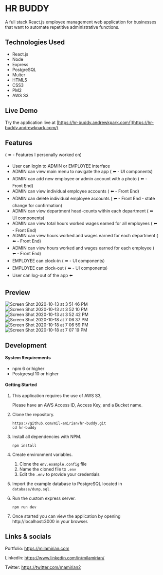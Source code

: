 # HR BUDDY

A full stack React.js employee management web application for businesses that want to automate repetitive administrative functions.

## Technologies Used

- React.js
- Node
- Express
- PostgreSQL
- Multer
- HTML5
- CSS3
- PM2
- AWS S3

## Live Demo

Try the application live at [https://hr-buddy.andrewkpark.com/](https://hr-buddy.andrewkpark.com/)

## Features

( ⬅️ - Features I personally worked on)

- User can login to ADMIN or EMPLOYEE interface
- ADMIN can view main menu to navigate the app ( ⬅️  - UI components)
- ADMIN can add new employee or admin account with a photo ( ⬅️ - Front End)
- ADMIN can view individual employee accounts ( ⬅️ - Front End)
- ADMIN can delete individual employee accounts ( ⬅️  - Front End - state change for confirmation)
- ADMIN can view department head-counts within each department ( ⬅️  UI components)
- ADMIN can view total hours worked wages earned for all employees ( ⬅️ - Front End)
- ADMIN can view hours worked and wages earned for each department ( ⬅️ - Front End)
- ADMIN can view hours worked and wages earned for each employee ( ⬅️ - Front End)
- EMPLOYEE can clock-in ( ⬅️ - UI components)
- EMPLOYEE can clock-out ( ⬅️ - UI components)
- User can log-out of the app ⬅️



## Preview

![Screen Shot 2020-10-13 at 3 51 46 PM](https://user-images.githubusercontent.com/62856013/95924272-25fe8b80-0d6c-11eb-978b-884f7ba84632.png)
![Screen Shot 2020-10-13 at 3 52 10 PM](https://user-images.githubusercontent.com/62856013/95924275-26972200-0d6c-11eb-8d89-17f50daf2afe.png)
![Screen Shot 2020-10-13 at 3 52 42 PM](https://user-images.githubusercontent.com/62856013/95924277-272fb880-0d6c-11eb-9bf0-d6d4c3954617.png)
![Screen Shot 2020-10-18 at 7 06 37 PM](https://user-images.githubusercontent.com/62856013/96393928-8418dd80-1175-11eb-89f5-9edf27a20fdd.png)
![Screen Shot 2020-10-18 at 7 06 59 PM](https://user-images.githubusercontent.com/62856013/96393912-75cac180-1175-11eb-8243-955b21f89d06.png)
![Screen Shot 2020-10-18 at 7 07 19 PM](https://user-images.githubusercontent.com/62856013/96393911-75cac180-1175-11eb-9b94-75e82a9bd321.png)

## Development

#### System Requirements

- npm 6 or higher
- Postgresql 10 or higher

#### Getting Started

1. This application requires the use of AWS S3, 
   
   Please have an AWS Access ID, Access Key, and a Bucket name.

2. Clone the repository.

    ```shell
    https://github.com/mil-amirian/hr-buddy.git
    cd hr-buddy
    ```

3. Install all dependencies with NPM.

    ```shell
    npm install
    ```

4. Create environment variables.

    1. Clone the `env.example.config` file
    1. Name the cloned file to `.env`
    1. Edit the `.env` to provide your credentials

5. Import the example database to PostgreSQL located in `database/dump.sql`.


6. Run the custom express server.

    ```shell
    npm run dev
    ```

7. Once started you can view the application by opening http://localhost:3000 in your browser.

## Links & socials

Portfolio: https://milamirian.com

LinkedIn: https://www.linkedin.com/in/milamirian/

Twitter: https://twitter.com/mamirian2
